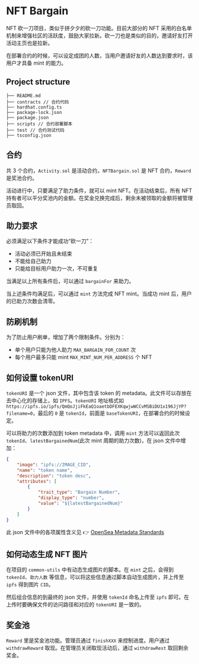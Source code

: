 # NFT Bargain
NFT 砍一刀项目，类似于拼夕夕的砍一刀功能。目前大部分的 NFT 采用的白名单机制来增强社区的活跃度，鼓励大家拉新。砍一刀也是类似的目的，邀请好友打开活动主页也是拉新。

在部署合约的时候，可以设定成团的人数，当用户邀请好友的人数达到要求时，该用户才具备 mint 的能力。

## Project structure
```
├── README.md
├── contracts // 合约代码
├── hardhat.config.ts
├── package-lock.json
├── package.json
├── scripts // 合约部署脚本
├── test // 合约测试代码
├── tsconfig.json
```

## 合约
共 3 个合约，`Activity.sol` 是活动合约，`NFTBargain.sol` 是 NFT 合约，`Reward` 是奖池合约。

活动进行中，只要满足了助力条件，就可以 mint NFT。在活动结束后，所有 NFT 持有者可以平分奖池内的金额。在奖金兑换完成后，剩余未被领取的金额将被管理员取回。

## 助力要求
必须满足以下条件才能成功“砍一刀”：
- 活动必须已开始且未结束
- 不能给自己助力
- 只能给目标用户助力一次，不可重复

当满足以上所有条件后，可以通过 `bargainFor` 来助力。

当上述条件均满足后，可以通过 `mint` 方法完成 NFT mint。当成功 mint 后，用户的已助力次数会清零。

## 防刷机制
为了防止用户刷单，增加了两个限制条件。分别为：
- 单个用户只能为他人助力 `MAX_BARGAIN_FOR_COUNT` 次
- 每个用户最多只能 mint `MAX_MINT_NUM_PER_ADDRESS` 个 NFT

## 如何设置 tokenURI
`tokenURI` 是一个 json 文件，其中包含该 token 的 metadata。此文件可以存放在去中心化的存储上，如 `IPFS`。`tokenURI` 地址格式如 `https://ipfs.io/ipfs/QmQoJjiFkEaQ1oaetbDFEXKqwjwWCCvMSBiDU1x196JjYP?filename=0`，最后的 `0` 是 `tokenId`，前面是 `baseTokenURI`，在部署合约的时候设定。

可以将助力的次数添加到 token metadata 中，调用 `mint` 方法可以返回此次 `tokenId`、`latestBargainedNum`(此次 mint 周期的助力次数)，在 json 文件中增加：

```json
{
    "image": "ipfs://IMAGE_CID",
    "name": "token name",
    "description": "token desc",
    "attributes": [
        {
            "trait_type": "Bargain Number",
            "display_type": "number",
            "value": "${latestBargainedNum}"
        }
    ]
}
```

此 json 文件中的各项属性含义见 👉 [OpenSea Metadata Standards](https://docs.opensea.io/docs/metadata-standards)

## 如何动态生成 NFT 图片
在项目的 `common-utils` 中有动态生成图片的脚本。在 `mint` 之后，会得到 `tokenId`、`助力人数` 等信息，可以将这些信息通过脚本自动生成图片，并上传至 `ipfs` 得到图片 `CID`。

然后组合信息的到最终的 json 文件，并使用 `tokenId` 命名上传至 `ipfs` 即可。在上传时要确保文件的访问路径和对应的 `tokenURI` 是一致的。

## 奖金池
`Reward` 里是奖金池功能。管理员通过 `finishXXX` 来控制进度。用户通过 `withdrawReward` 取现。在管理员关闭取现活动后，通过 `withdrawRest` 取回剩余奖金。